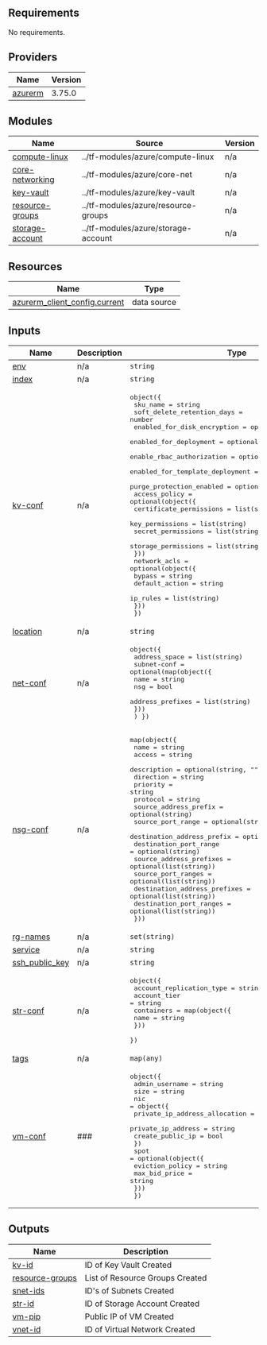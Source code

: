 ## Requirements

No requirements.

## Providers

| Name | Version |
|------|---------|
| <a name="provider_azurerm"></a> [azurerm](#provider\_azurerm) | 3.75.0 |

## Modules

| Name | Source | Version |
|------|--------|---------|
| <a name="module_compute-linux"></a> [compute-linux](#module\_compute-linux) | ../tf-modules/azure/compute-linux | n/a |
| <a name="module_core-networking"></a> [core-networking](#module\_core-networking) | ../tf-modules/azure/core-net | n/a |
| <a name="module_key-vault"></a> [key-vault](#module\_key-vault) | ../tf-modules/azure/key-vault | n/a |
| <a name="module_resource-groups"></a> [resource-groups](#module\_resource-groups) | ../tf-modules/azure/resource-groups | n/a |
| <a name="module_storage-account"></a> [storage-account](#module\_storage-account) | ../tf-modules/azure/storage-account | n/a |

## Resources

| Name | Type |
|------|------|
| [azurerm_client_config.current](https://registry.terraform.io/providers/hashicorp/azurerm/latest/docs/data-sources/client_config) | data source |

## Inputs

| Name | Description | Type | Default | Required |
|------|-------------|------|---------|:--------:|
| <a name="input_env"></a> [env](#input\_env) | n/a | `string` | `""` | no |
| <a name="input_index"></a> [index](#input\_index) | n/a | `string` | `""` | no |
| <a name="input_kv-conf"></a> [kv-conf](#input\_kv-conf) | n/a | <pre>object({<br>    sku_name                        = string<br>    soft_delete_retention_days      = number<br>    enabled_for_disk_encryption     = optional(bool, false)<br>    enabled_for_deployment          = optional(bool, false)<br>    enable_rbac_authorization       = optional(bool, false)<br>    enabled_for_template_deployment = optional(bool, false)<br>    purge_protection_enabled        = optional(bool, false)<br>    access_policy = optional(object({<br>      certificate_permissions = list(string)<br>      key_permissions         = list(string)<br>      secret_permissions      = list(string)<br>      storage_permissions     = list(string)<br>    }))<br>    network_acls = optional(object({<br>      bypass         = string<br>      default_action = string<br>      ip_rules       = list(string)<br>    }))<br>  })</pre> | n/a | yes |
| <a name="input_location"></a> [location](#input\_location) | n/a | `string` | `""` | no |
| <a name="input_net-conf"></a> [net-conf](#input\_net-conf) | n/a | <pre>object({<br>    address_space = list(string)<br>    subnet-conf = optional(map(object({<br>      name             = string<br>      nsg              = bool<br>      address_prefixes = list(string)<br>      }))<br>  ) })</pre> | <pre>{<br>  "address_space": []<br>}</pre> | no |
| <a name="input_nsg-conf"></a> [nsg-conf](#input\_nsg-conf) | n/a | <pre>map(object({<br>    name                         = string<br>    access                       = string<br>    description                  = optional(string, "")<br>    direction                    = string<br>    priority                     = string<br>    protocol                     = string<br>    source_address_prefix        = optional(string)<br>    source_port_range            = optional(string)<br>    destination_address_prefix   = optional(string)<br>    destination_port_range       = optional(string)<br>    source_address_prefixes      = optional(list(string))<br>    source_port_ranges           = optional(list(string))<br>    destination_address_prefixes = optional(list(string))<br>    destination_port_ranges      = optional(list(string))<br>  }))</pre> | n/a | yes |
| <a name="input_rg-names"></a> [rg-names](#input\_rg-names) | n/a | `set(string)` | `[]` | no |
| <a name="input_service"></a> [service](#input\_service) | n/a | `string` | `""` | no |
| <a name="input_ssh_public_key"></a> [ssh\_public\_key](#input\_ssh\_public\_key) | n/a | `string` | `""` | no |
| <a name="input_str-conf"></a> [str-conf](#input\_str-conf) | n/a | <pre>object({<br>    account_replication_type = string<br>    account_tier             = string<br>    containers = map(object({<br>      name = string<br>    }))<br>  })</pre> | n/a | yes |
| <a name="input_tags"></a> [tags](#input\_tags) | n/a | `map(any)` | `{}` | no |
| <a name="input_vm-conf"></a> [vm-conf](#input\_vm-conf) | ### | <pre>object({<br>    admin_username = string<br>    size = string<br>    nic = object({<br>      private_ip_address_allocation = string<br>      private_ip_address = string<br>      create_public_ip = bool<br>    })<br>    spot = optional(object({<br>      eviction_policy = string<br>      max_bid_price = string<br>    }))<br>  })</pre> | n/a | yes |

## Outputs

| Name | Description |
|------|-------------|
| <a name="output_kv-id"></a> [kv-id](#output\_kv-id) | ID of Key Vault Created |
| <a name="output_resource-groups"></a> [resource-groups](#output\_resource-groups) | List of Resource Groups Created |
| <a name="output_snet-ids"></a> [snet-ids](#output\_snet-ids) | ID's of Subnets Created |
| <a name="output_str-id"></a> [str-id](#output\_str-id) | ID of Storage Account Created |
| <a name="output_vm-pip"></a> [vm-pip](#output\_vm-pip) | Public IP of VM Created |
| <a name="output_vnet-id"></a> [vnet-id](#output\_vnet-id) | ID of Virtual Network Created |
